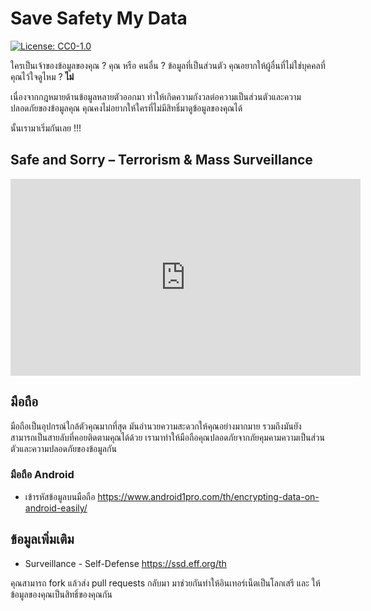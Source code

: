 # Save Safety My Data

[![License: CC0-1.0](https://img.shields.io/badge/License-CC0%201.0-lightgrey.svg)](http://creativecommons.org/publicdomain/zero/1.0/)

ใครเป็นเจ้าของข้อมูลของคุณ ? คุณ หรือ คนอื่น ? ข้อมูลที่เป็นส่วนตัว คุณอยากให้ผู้อื่นที่ไม่ใช่บุคคลที่คุณไว้ใจดูไหม ? **ไม่**

เนื่องจากกฎหมายด้านข้อมูลหลายตัวออกมา ทำให้เกิดความกังวลต่อความเป็นส่วนตัวและความปลอดภัยของข้อมูลคุณ คุณคงไม่อยากให้ใครที่ไม่มีสิทธิ์มาดูข้อมูลของคุณได้

นั้นเรามาเริ่มกันเลย !!!

## Safe and Sorry – Terrorism & Mass Surveillance

<iframe width="560" height="315" src="https://www.youtube.com/embed/V9_PjdU3Mpo" frameborder="0" allow="accelerometer; autoplay; encrypted-media; gyroscope; picture-in-picture" allowfullscreen></iframe>

## มือถือ

มือถือเป็นอุปกรณ์ใกล้ตัวคุณมากที่สุด มันอำนวยความสะดวกให้คุณอย่างมากมาย รวมถึงมันยังสามารถเป็นสายลับที่คอยติดตามคุณได้ด้วย เรามาทำให้มือถือคุณปลอดภัยจากภัยคุมคามความเป็นส่วนตัวและความปลอดภัยของข้อมูลกัน

### มือถือ Android

- เข้ารหัสข้อมูลบนมือถือ https://www.android1pro.com/th/encrypting-data-on-android-easily/

## ข้อมูลเพิ่มเติม

- Surveillance - Self-Defense  https://ssd.eff.org/th

คุณสามารถ fork แล้วส่ง pull requests กลับมา มาช่วยกันทำให้อินเทอร์เน็ตเป็นโลกเสรี และ ให้ข้อมูลของคุณเป็นสิทธิ์ของคุณกัน
